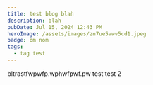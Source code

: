 ```yaml
---
title: test blog blah
description: blah
pubDate: Jul 15, 2024 12:43 PM
heroImage: /assets/images/zn7ue5vwv5cd1.jpeg
badge: om nom
tags:
  - tag test
---
```

bltrastfwpwfp.wphwfpwf.pw test test 2
